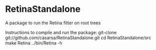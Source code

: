 # RetinaStandalone
A package to run the Retina fitter on root trees

Instructions to compile and run the package:
    git-clone git://github.com/casarsa/RetinaStandalone.git
    cd RetinaStandalone/src
    make Retina
    ../bin/Retina -h
